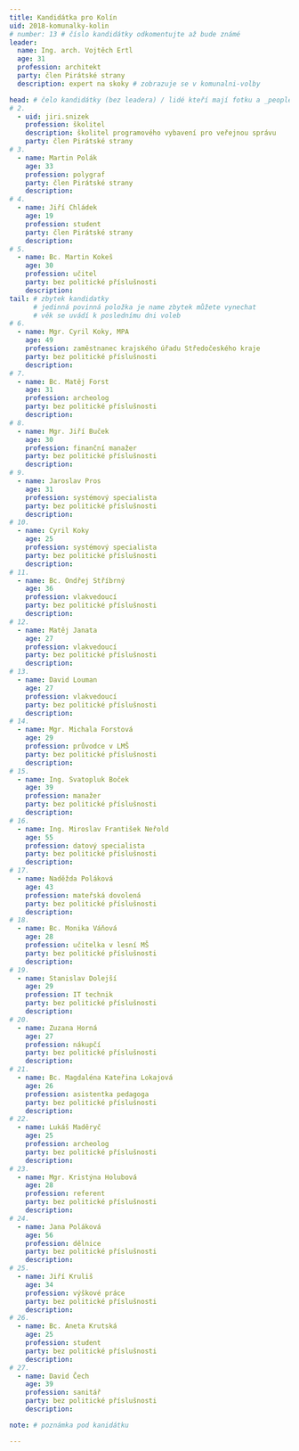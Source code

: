 ```yaml
---
title: Kandidátka pro Kolín
uid: 2018-komunalky-kolin
# number: 13 # číslo kandidátky odkomentujte až bude známé
leader:
  name: Ing. arch. Vojtěch Ertl
  age: 31
  profession: architekt
  party: člen Pirátské strany
  description: expert na skoky # zobrazuje se v komunalni-volby

head: # čelo kandidátky (bez leadera) / lidé kteří mají fotku a _people/jmeno.md
# 2.
  - uid: jiri.snizek
    profession: školitel
    description: školitel programového vybavení pro veřejnou správu
    party: člen Pirátské strany
# 3.
  - name: Martin Polák
    age: 33
    profession: polygraf
    party: člen Pirátské strany
    description:
# 4.
  - name: Jiří Chládek
    age: 19
    profession: student
    party: člen Pirátské strany
    description:
# 5.
  - name: Bc. Martin Kokeš
    age: 30
    profession: učitel
    party: bez politické příslušnosti
    description:
tail: # zbytek kandidatky
      # jedinná povinná položka je name zbytek můžete vynechat
      # věk se uvádí k poslednímu dni voleb
# 6.
  - name: Mgr. Cyril Koky, MPA
    age: 49
    profession: zaměstnanec krajského úřadu Středočeského kraje
    party: bez politické příslušnosti
    description:
# 7.
  - name: Bc. Matěj Forst
    age: 31
    profession: archeolog
    party: bez politické příslušnosti
    description:
# 8.
  - name: Mgr. Jiří Buček
    age: 30
    profession: finanční manažer
    party: bez politické příslušnosti
    description:
# 9.
  - name: Jaroslav Pros
    age: 31
    profession: systémový specialista
    party: bez politické příslušnosti
    description:
# 10.
  - name: Cyril Koky
    age: 25
    profession: systémový specialista
    party: bez politické příslušnosti
    description:
# 11.
  - name: Bc. Ondřej Stříbrný
    age: 36
    profession: vlakvedoucí
    party: bez politické příslušnosti
    description:
# 12.
  - name: Matěj Janata
    age: 27
    profession: vlakvedoucí
    party: bez politické příslušnosti
    description:
# 13.
  - name: David Louman
    age: 27
    profession: vlakvedoucí
    party: bez politické příslušnosti
    description:
# 14.
  - name: Mgr. Michala Forstová
    age: 29
    profession: průvodce v LMŠ
    party: bez politické příslušnosti
    description:
# 15.
  - name: Ing. Svatopluk Boček
    age: 39
    profession: manažer
    party: bez politické příslušnosti
    description:
# 16.
  - name: Ing. Miroslav František Neřold
    age: 55
    profession: datový specialista
    party: bez politické příslušnosti
    description:
# 17.
  - name: Naděžda Poláková
    age: 43
    profession: mateřská dovolená
    party: bez politické příslušnosti
    description:
# 18.
  - name: Bc. Monika Váňová
    age: 28
    profession: učitelka v lesní MŠ
    party: bez politické příslušnosti
    description:
# 19.
  - name: Stanislav Dolejší
    age: 29
    profession: IT technik
    party: bez politické příslušnosti
    description:
# 20.
  - name: Zuzana Horná
    age: 27
    profession: nákupčí
    party: bez politické příslušnosti
    description:
# 21.
  - name: Bc. Magdaléna Kateřina Lokajová
    age: 26
    profession: asistentka pedagoga
    party: bez politické příslušnosti
    description:
# 22.
  - name: Lukáš Maděryč
    age: 25
    profession: archeolog
    party: bez politické příslušnosti
    description:
# 23.
  - name: Mgr. Kristýna Holubová
    age: 28
    profession: referent
    party: bez politické příslušnosti
    description:
# 24.
  - name: Jana Poláková
    age: 56
    profession: dělnice
    party: bez politické příslušnosti
    description:
# 25.
  - name: Jiří Kruliš
    age: 34
    profession: výškové práce
    party: bez politické příslušnosti
    description:
# 26.
  - name: Bc. Aneta Krutská
    age: 25
    profession: student
    party: bez politické příslušnosti
    description:
# 27.
  - name: David Čech
    age: 39
    profession: sanitář
    party: bez politické příslušnosti
    description:

note: # poznámka pod kanidátku

---
```

